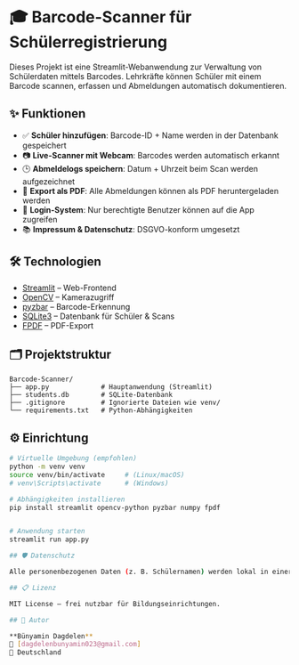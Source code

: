 # 🎓 Barcode-Scanner für Schülerregistrierung

Dieses Projekt ist eine Streamlit-Webanwendung zur Verwaltung von Schülerdaten mittels Barcodes. Lehrkräfte können Schüler mit einem Barcode scannen, erfassen und Abmeldungen automatisch dokumentieren.

## ✨ Funktionen

- ✅ **Schüler hinzufügen**: Barcode-ID + Name werden in der Datenbank gespeichert  
- 📷 **Live-Scanner mit Webcam**: Barcodes werden automatisch erkannt  
- 🕒 **Abmeldelogs speichern**: Datum + Uhrzeit beim Scan werden aufgezeichnet  
- 🧾 **Export als PDF**: Alle Abmeldungen können als PDF heruntergeladen werden  
- 🔐 **Login-System**: Nur berechtigte Benutzer können auf die App zugreifen  
- 📚 **Impressum & Datenschutz**: DSGVO-konform umgesetzt  

## 🛠️ Technologien

- [Streamlit](https://streamlit.io/) – Web-Frontend  
- [OpenCV](https://opencv.org/) – Kamerazugriff  
- [pyzbar](https://pypi.org/project/pyzbar/) – Barcode-Erkennung  
- [SQLite3](https://www.sqlite.org/) – Datenbank für Schüler & Scans  
- [FPDF](https://pyfpdf.github.io/fpdf2/) – PDF-Export  

## 🗂️ Projektstruktur

```
Barcode-Scanner/
├── app.py             # Hauptanwendung (Streamlit)
├── students.db        # SQLite-Datenbank
├── .gitignore         # Ignorierte Dateien wie venv/
└── requirements.txt   # Python-Abhängigkeiten
```

## ⚙️ Einrichtung

```bash
# Virtuelle Umgebung (empfohlen)
python -m venv venv
source venv/bin/activate     # (Linux/macOS)
# venv\Scripts\activate      # (Windows)

# Abhängigkeiten installieren
pip install streamlit opencv-python pyzbar numpy fpdf


# Anwendung starten
streamlit run app.py

## 🛡️ Datenschutz

Alle personenbezogenen Daten (z. B. Schülernamen) werden lokal in einer gesicherten SQLite-Datenbank gespeichert. Der Zugriff erfolgt nur für autorisierte Benutzer.

## 📋 Lizenz

MIT License – frei nutzbar für Bildungseinrichtungen.

## 👤 Autor

**Bünyamin Dagdelen**  
📧 [dagdelenbunyamin023@gmail.com]  
📍 Deutschland

